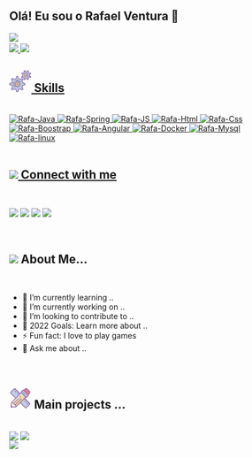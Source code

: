 ## Olá! Eu sou o Rafael Ventura 👋
<img src="https://www.animatedimages.org/data/media/562/animated-line-image-0429.gif" width="400px">



<div>
 
  <a href="*">
    <img  height=180rem" src="https://github-readme-stats.vercel.app/api?username=rc-ventura&theme=highcontrast&show_icons=true">   
    <img  height=180rem" src="https://github-readme-stats.vercel.app/api/top-langs/?username=rc-ventura&layout=compact&langs_count=16&theme=highcontrast">

 <br>
</div>
  
 <div style= "display: inline_block">
      
## <img src="/icons8-services.gif" width="40">  Skills 
<br> 
   
<img aligh= "center" height="60" width="70" alt="Rafa-Java" src="https://cdn.jsdelivr.net/gh/devicons/devicon/icons/java/java-original.svg" />
<img aligh= "center" height="60" width="70" alt="Rafa-Spring" src="https://cdn.jsdelivr.net/gh/devicons/devicon/icons/spring/spring-original.svg" /
<img aligh= "center" height="60" width="70" alt="Rafa-JS" src="https://cdn.jsdelivr.net/gh/devicons/devicon/icons/javascript/javascript-original.svg" />
<img aligh= "center" height="60" width="70" alt="Rafa-JS" src="https://cdn.jsdelivr.net/gh/devicons/devicon/icons/javascript/javascript-original.svg" />         
<img aligh= "center" height="60" width="70" alt="Rafa-Html" src="https://cdn.jsdelivr.net/gh/devicons/devicon/icons/html5/html5-original.svg" />
<img aligh= "center" height="60" width="70" alt="Rafa-Css" src="https://cdn.jsdelivr.net/gh/devicons/devicon/icons/css3/css3-original.svg" /> 
<img aligh= "center" height="60" width="70" alt="Rafa-Boostrap" src="https://cdn.jsdelivr.net/gh/devicons/devicon/icons/bootstrap/bootstrap-original.svg" />         
<img aligh= "center" height="60" width="70" alt="Rafa-Angular" src="https://cdn.jsdelivr.net/gh/devicons/devicon/icons/angularjs/angularjs-original.svg" />      
<img aligh= "center" height="60" width="70" alt="Rafa-Docker" src="https://cdn.jsdelivr.net/gh/devicons/devicon/icons/docker/docker-original.svg" />  
<img aligh= "center" height="60" width="70" alt="Rafa-Mysql" src="https://cdn.jsdelivr.net/gh/devicons/devicon/icons/mysql/mysql-original.svg" />                  
<img aligh= "center" height="60" width="70" alt="Rafa-linux" src="https://cdn.jsdelivr.net/gh/devicons/devicon/icons/linux/linux-original.svg" />

<br>
</div>       

<br>
<div>
 
##  <img src="https://media.giphy.com/media/LnQjpWaON8nhr21vNW/giphy.gif" width="60"> Connect with me 
<br>

<a href="https://www.linkedin.com/in/dev-ventura" target="blank_"> <img aligh= "center" src="https://img.shields.io/badge/LinkedIn-0077B5?style=for-the-badge&logo=linkedin&logoColor=white"></a>
<a href="mailto:@gmail.com" target="blank_" ><img aligh= "center" src="https://img.shields.io/badge/Gmail-D14836?style=for-the-badge&logo=gmail&logoColor=white"></a>
<a href="#"> <img aligh= "center" target="blank_" src= "https://img.shields.io/badge/Telegram-2CA5E0?style=for-the-badge&logo=telegram&logoColor=white"></a>
<a href="https://www.instagram.com/rafaelventurarj" target="blank_"><img aligh= "center" src= "https://img.shields.io/badge/Instagram-E4405F?style=for-the-badge&logo=instagram&logoColor=white"></a>

 <br>
</div>

<div>

## <img src="https://media.giphy.com/media/VgCDAzcKvsR6OM0uWg/giphy.gif" width="50"> About Me... 
  <br>

- 🔗 I’m currently learning ..
- 🔭 I’m currently working on ..
- 👐 I’m looking to contribute to ..
- 🥅 2022 Goals: Learn more about ..
- ⚡ Fun fact: I love to play games
- 💬 Ask me about ..


<br>
<div>

## <img src="/icons8-design-project.gif" width="40"> Main projects ...
<br>

<a href="https://github.com/rc-ventura/Spring_Boot_Backend" target= "blank_">
  <img align="center" src="https://github-readme-stats.vercel.app/api/pin/?username=rc-ventura&repo=Spring_Boot_Backend&theme=highcontrast" /></a>
<a href="https://github.com/anuraghazra/convoychat"  target= "blank_">
  <img align="center" src="https://github-readme-stats.vercel.app/api/pin/?username=anuraghazra&repo=convoychat&theme=highcontrast" />
</a>
</div>
<img src="https://www.animatedimages.org/data/media/562/animated-line-image-0429.gif" width="400px">

          
      
      
